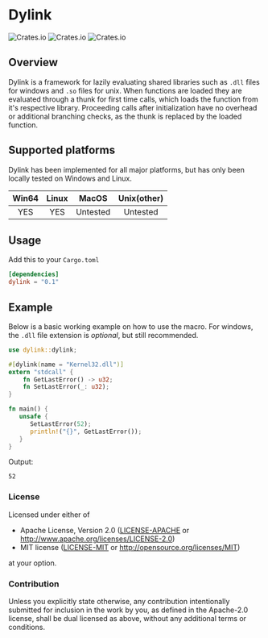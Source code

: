 # Dylink

![Crates.io](https://img.shields.io/crates/l/dylink) ![Crates.io](https://img.shields.io/crates/v/dylink) ![Crates.io](https://img.shields.io/crates/d/dylink)

## Overview

Dylink is a framework for lazily evaluating shared libraries such as `.dll` files for windows and `.so` files for unix.
When functions are loaded they are evaluated through a thunk for first time calls, which loads the function from it's
respective library. Proceeding calls after initialization have no overhead or additional branching checks, as the thunk is
replaced by the loaded function.

## Supported platforms

Dylink has been implemented for all major platforms, but has only been locally tested on Windows and Linux.

| Win64 | Linux | MacOS    | Unix(other) |
|:-----:|:-----:|:--------:|:-----------:|
| YES   | YES   | Untested | Untested    |

## Usage

Add this to your `Cargo.toml`

```toml
[dependencies]
dylink = "0.1"
```

## Example

Below is a basic working example on how to use the macro. For windows, the `.dll` file extension is *optional*, but still recommended.

```rust
use dylink::dylink;

#[dylink(name = "Kernel32.dll")]
extern "stdcall" {
    fn GetLastError() -> u32;
    fn SetLastError(_: u32);
}

fn main() {
   unsafe {
      SetLastError(52);
      println!("{}", GetLastError());
   }
}
```

Output:

```text
52
```

### License

Licensed under either of

* Apache License, Version 2.0
   ([LICENSE-APACHE](LICENSE-APACHE) or <http://www.apache.org/licenses/LICENSE-2.0>)
* MIT license
   ([LICENSE-MIT](LICENSE-MIT) or <http://opensource.org/licenses/MIT>)

at your option.

### Contribution

Unless you explicitly state otherwise, any contribution intentionally submitted
for inclusion in the work by you, as defined in the Apache-2.0 license, shall be
dual licensed as above, without any additional terms or conditions.
